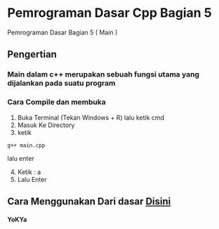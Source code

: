 # Pemrograman Dasar Cpp Bagian 5
 Pemrograman Dasar Bagian 5 ( Main )

## Pengertian
### Main dalam c++ merupakan sebuah fungsi utama yang dijalankan pada suatu program

### Cara Compile dan membuka
1. Buka Terminal (Tekan Windows + R) lalu ketik cmd
2. Masuk Ke Directory
3. ketik
```
g++ main.cpp
```
lalu enter

4. Ketik : a
5. Lalu Enter

## Cara Menggunakan Dari dasar [Disini](https://github.com/YoKYa/Pemrograman-Dasar-Cpp-Bagian-1)


#### YoKYa